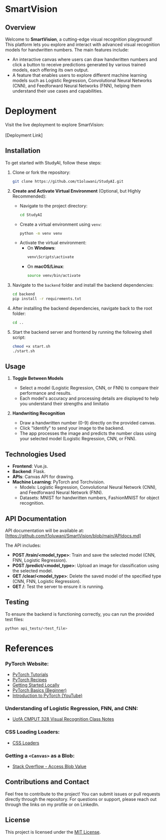 # SmartVision

## Overview

Welcome to **SmartVision**, a cutting-edge visual recognition playground! This platform lets you explore and interact with advanced visual recognition models for handwritten numbers.<!-- and object recognition. --> The main features include:

- An interactive canvas where users can draw handwritten numbers and click a button to receive predictions generated by various trained models, each offering its own output.
- A feature that enables users to explore different machine learning models such as Logistic Regression, Convolutional Neural Networks (CNN), and Feedforward Neural Networks (FNN), helping them understand their use cases and capabilities.
<!-- - An option to upload an image for object recognition, classifying the objects into categories based on the FashionMNIST dataset.  -->

# Deployment

Visit the live deployment to explore SmartVision:<br><br>
[Deployment Link]

## Installation

To get started with StudyAI, follow these steps:

1. Clone or fork the repository:
   ```bash
   git clone https://github.com/t1oluwani/StudyAI.git
   ```
   
2. **Create and Activate Virtual Environment** (Optional, but Highly Recommended):
   - Navigate to the project directory:
     ```bash
     cd StudyAI
     ```
   - Create a virtual environment using `venv`:
     ```bash
     python -m venv venv
     ```
   - Activate the virtual environment:
     - On **Windows**:
       ```bash
       venv\Scripts\activate
       ```
     - On **macOS/Linux**:
       ```bash
       source venv/bin/activate
       ```
       
3. Navigate to the `backend` folder and install the backend dependencies:
   ```bash
   cd backend
   pip install -r requirements.txt
   ```

4. After installing the backend dependencies, navigate back to the root folder:
   ```bash
   cd ..
   ```

5. Start the backend server and frontend by running the following shell script:
   ```bash
   chmod +x start.sh
   ./start.sh
   ```

## Usage

1. **Toggle Between Models**
   - Select a model (Logistic Regression, CNN, or FNN) to compare their performance and results.
   - Each model's accuracy and processing details are displayed to help you understand their strengths and limitatio

2. **Handwriting Recognition**
   - Draw a handwritten number (0-9) directly on the provided canvas.
   - Click "Identify" to send your image to the backend.
   - The app processes the image and predicts the number class using your selected model (Logistic Regression, CNN, or FNN).

<!-- 3. **Object Recognition**
   - Upload an image to classify objects into categories based on the **FashionMNIST** dataset.
   - The application uses trained models to identify and predict the object class. -->

## Technologies Used

- **Frontend**: Vue.js.  
- **Backend**: Flask.
- **APIs**: Canvas API for drawing.
- **Machine Learning**: PyTorch and Torchvision.  
  - Models: Logistic Regression, Convolutional Neural Network (CNN), and Feedforward Neural Network (FNN).  
  - Datasets: MNIST for handwritten numbers, FashionMNIST for object recognition.

## API Documentation

API documentation will be available at: [https://github.com/t1oluwani/SmartVision/blob/main/APIdocs.md]

The API includes:
- **POST /train/<model_type>**: Train and save the selected model (CNN, FNN, Logistic Regression).
- **POST /predict/<model_type>**: Upload an image for classification using the selected model.
- **GET /clear/<model_type>**: Delete the saved model of the specified type (CNN, FNN, Logistic Regression).
- **GET /**: Test the server to ensure it is running.

## Testing

To ensure the backend is functioning correctly, you can run the provided test files:
```bash
python api_tests/<test_file>
```

# References

### PyTorch Website:
- [PyTorch Tutorials](https://pytorch.org/tutorials/)
- [PyTorch Recipes](https://pytorch.org/tutorials/recipes/)
- [Getting Started Locally](https://pytorch.org/get-started/locally/)
- [PyTorch Basics (Beginner)](https://pytorch.org/tutorials/beginner/basics/)
- [Introduction to PyTorch (YouTube)](https://pytorch.org/tutorials/beginner/introyt/)

### Understanding of Logistic Regression, FNN, and CNN:
- [UofA CMPUT 328 Visual Recognition Class Notes](https://apps.ualberta.ca/catalogue/course/cmput/328)

### CSS Loading Loaders:
- [CSS Loaders](https://css-loaders.com/)

### Getting a `<Canvas>` as a Blob:
- [Stack Overflow - Access Blob Value](https://stackoverflow.com/questions/42458849/access-blob-value-outside-of-canvas-toblob-async-function)

## Contributions and Contact

Feel free to contribute to the project! You can submit issues or pull requests directly through the repository.
For questions or support, please reach out through the links on my profile or on LinkedIn.

## License

This project is licensed under the [MIT License](https://opensource.org/license/mit).

